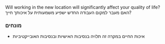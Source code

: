 Will working in the new location will significantly affect your quality of life?
האם מעבר למקום העבודה החדש ישפיע משמעותית על איכותך חייך?
### מונחים
* איכות החיים במקרה זה תלויה בנסיבות האישיות ובנסיבות האובייקטיביות